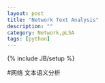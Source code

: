 ```yaml
---
layout: post
title: "Network Text Analysis"
description: ""
category: Network,pLSA 
tags: [python]
---
```

{% include JB/setup %}

#网络 文本语义分析

